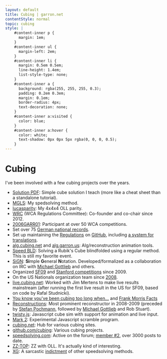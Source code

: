 ```yaml
---
layout: default
title: Cubing | garron.net
contentStyle: normal
topic: cubing
style: |
    #content-inner p {
      margin: 1em;
    }
    #content-inner ul {
      margin-left: 2em;
    }
    #content-inner li {
      margin: 0.5em 0.5em;
      line-height: 1.4em;
      list-style-type: none;
    }
    #content-inner a {
      background: rgba(255, 255, 255, 0.3);
      padding: 0.2em 0.3em;
      margin: 0.1em;
      border-radius: 4px;
      text-decoration: none;
    }
    #content-inner a:visited {
      color: blue;
    }
    #content-inner a:hover {
      color: white;
      text-shadow: 0px 0px 5px rgba(0, 0, 0, 0.5);
    }
---
```


# Cubing

I've been involved with a few cubing projects over the years.


- [Solution PDF](http://cube.garron.us/solution.pdf): Simple cube solution I teach (more like a cheat sheet than a standalone tutorial).
- [MGLS](http://cube.garron.us/MGLS/): My spedsolving method.
- [lucasparity](http://alg.cubing.net/?alg=r_U2_x_r_U2_r_U2%0Ar-_U2_l_U2_r-_U2%0Ar_U2_r-_U2_r-&puzzle=4x4x4&type=alg&view=playback&title=lucasparity): My 4x4x4 OLL parity.
- [WRC](https://www.worldcubeassociation.org/contact) (WCA Regulations Committee): Co-founder and co-chair since 2012.
- [2006GARR01](https://www.worldcubeassociation.org/results/p.php?i=2006GARR01): Participant at over 50 WCA competitions.
- Set over 75 [German national records](https://www.worldcubeassociation.org/results/regions.php?regionId=Germany&eventId=&years=&history=History).
- Set up maintaining the [Regulations](https://www.worldcubeassociation.org/regulations/) on [GitHub](https://github.com/cubing/wca-documents), including [a system for translations](https://github.com/cubing/wca-documents-translations#translation-instructions).
- [alg.cubing.net](http://alg.cubing.net/) and [alg.garron.us](http://alg.garron.us/): Alg/reconstruction animation tools.
- [Speed BLD](http://cube.garron.us/BLD/speed/): Solving a Rubik's Cube blindfolded using a regular method. This is still my favorite event.
- [SiGN](http://www.mzrg.com/rubik/nota.shtml): **Si**mple **G**eneral **N**otation. Developed/formalized as a collaboration on IRC with [Michael Gottlieb](http://mzrg.com/) and others.
- Organized [SF09](http://caltech.cubingusa.com/sanfrancisco2009/index.php) and [Stanford competitions](https://www.worldcubeassociation.org/results/competitions.php?eventId=&regionId=&years=&pattern=Stanford&list=List) since 2009.
- On the US Nationals organization team since [2008](https://www.worldcubeassociation.org/results/c.php?i=USOpen2008).
- [live.cubing.net](http://live.cubing.net/): Worked with Jim Mertens to make live results mainstream (after running the first live result in the US for SF09, based on code by Rafal Studnicki).
- [You know you've been cubing too long when&hellip;](http://cube.garron.us/misc/too_long.htm) and [Frank Morris Facts](http://cube.garron.us/misc/frank_morris.htm)
- [Reconstructions](http://alg.garron.us/solves/): Most prominent reconstructor in 2008-2009 (preceded by [Stefan Pochmann](http://www.stefan-pochmann.info/spocc/), followed by [Michael Gottlieb](http://mzrg.com/) and Rob Stuart).
- [twisty.js](http://www.cubing.net/twisty.js/): Javascript cube sim with support for animation and live input.
- [Mark 2](http://www.cubing.net/mark2/): Experimental Javascript scramble program.
- [cubing.net](http://www.cubing.net/): Hub for various cubing sites.
- [github.com/cubing](https://github.com/cubing/): Various cubing projects.
- [speedsolving.com](http://www.speedsolving.com/forum/forum.php): Active on the forum; [member #2](http://www.speedsolving.com/forum/member.php?2-Lucas-Garron), over 3000 posts to date.
- [ZZ-TOP](http://www.speedsolving.com/forum/showthread.php?21942-ZZ-TOP): ZZ with OLL. It's actually kind of interesting.
- [XG](http://www.speedsolving.com/forum/showthread.php?14877-XG-%28New-Method-Based-on-Fridrich!%29): A sarcastic [indictment](http://www.speedsolving.com/forum/showthread.php?14877-XG-%28New-Method-Based-on-Fridrich!%29&p=227135&viewfull=1#post227135) of other speedsolving methods.
